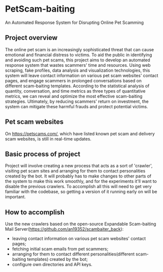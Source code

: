 # PetScam-baiting
An Automated Response System for Disrupting Online Pet Scamming

## Project overview
The online pet scam is an increasingly sophisticated threat that can cause emotional and financial distress to victims. To aid the public in identifying and avoiding such pet scams, this project aims to develop an automated response system that wastes scammers' time and resources. Using web scraping, fake profiles, data analysis and visualization technologies, this system will leave contact information on various pet scam websites' contact pages, and engage scammers in prolonged conversations based on different scam-baiting templates. According to the statistical analysis of quantity, conversation, and time metrics as three types of quantitative metrics, we can reveal and optimize the most effective scam-baiting strategies. Ultimately, by reducing scammers' return on investment, the system can mitigate these harmful frauds and protect potential victims.

## Pet scam websites
On https://petscams.com/, which have listed known pet scam and delivery scam websites, is still in real-time updates.

## Basic process of project
Project will involve creating a new process that acts as a sort of 'crawler', visiting pet scam sites and arranging for them to contact personalities created by the bot. It will probably has to make changes to other parts of the system to make this work smoothly, and for the experiments it'll want to disable the previous crawlers. To accomplish all this will need to get very familiar with the codebase, so getting a version of it running early on will be important.

## How to accomplish
Use the new crawlers based on the open-source Expandable Scam-baiting Mail Server(https://github.com/an19352/scambaiter_back):
  - leaving contact information on various pet scam websites' contact pages;
  - fetching initial scam emails from pet scammers;
  - arranging for them to contact different personalities(different scam-baiting templates) created by the bot;
  - configure own directories and API keys.
